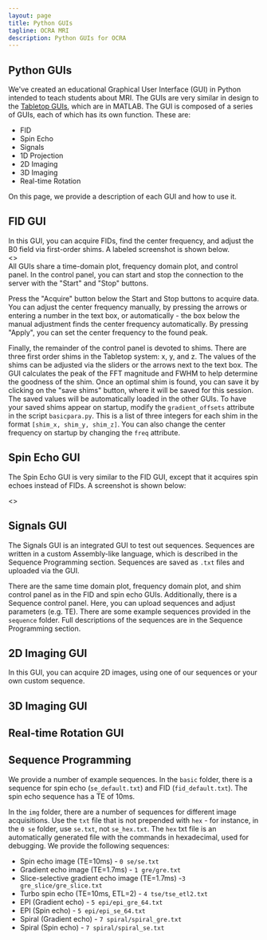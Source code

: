 ```yaml
---
layout: page
title: Python GUIs
tagline: OCRA MRI
description: Python GUIs for OCRA
---
```

## Python GUIs
We've created an educational Graphical User Interface (GUI) in Python intended to teach students about MRI. The GUIs are very similar in design to the [Tabletop GUIs](https://tabletop.martinos.org/index.php/Hardware:SourceCode), 
which are in MATLAB. The GUI is composed of a series of GUIs, each of which has its own function. These are:
* FID
* Spin Echo
* Signals
* 1D Projection
* 2D Imaging
* 3D Imaging
* Real-time Rotation

On this page, we provide a description of each GUI and how to use it.  
## FID GUI  
In this GUI, you can acquire FIDs, find the center frequency, and adjust the B0 field via first-order shims. A labeled screenshot is shown below.    
<>  
All GUIs share a time-domain plot, frequency domain plot, and control panel. In the control panel, you 
can start and stop the connection to the server with the "Start" and "Stop" buttons.  

Press the "Acquire" button below the Start and Stop buttons to acquire data. You can adjust the center frequency manually, 
by pressing the arrows or entering a number in the text box, or automatically - the box below the manual adjustment 
finds the center frequency automatically. By pressing "Apply", you can set the center frequency to the found peak. 

Finally, the remainder of the control panel is devoted to shims. There are three first order shims in the Tabletop system: x, y, and z.
The values of the shims can be adjusted via the sliders or the arrows next to the text box. The GUI calculates the peak of the FFT magnitude and 
FWHM to help determine the goodness of the shim. Once an optimal shim is found, you can save it by clicking on the "save shims" button, 
where it will be saved for this session. The saved values will be automatically loaded in the other GUIs. 
To have your saved shims appear on startup, modify the `gradient_offsets` attribute in the script `basicpara.py`. This is a list of three integers
for each shim in the format `[shim_x, shim_y, shim_z]`. You can also change the center frequency on startup by changing the `freq` attribute.

## Spin Echo GUI  
The Spin Echo GUI is very similar to the FID GUI, except that it acquires spin echoes instead of FIDs. A screenshot is shown below:  

<>  



## Signals GUI  
The Signals GUI is an integrated GUI to test out sequences. Sequences are written in a custom Assembly-like language, which is described in the 
Sequence Programming section. Sequences are saved as `.txt` files and uploaded via the GUI.  

There are the same time domain plot, frequency domain plot, and shim control panel as in the FID and spin echo GUIs. 
Additionally, there is a Sequence control panel. Here, you can upload sequences and adjust parameters (e.g. TE). 
There are some example sequences provided in the `sequence` folder. Full descriptions of the sequences are in the
Sequence Programming section.

## 2D Imaging GUI  
In this GUI, you can acquire 2D images, using one of our sequences or your own custom sequence.  

## 3D Imaging GUI  
## Real-time Rotation GUI  
## Sequence Programming  

We provide a number of example sequences. In the `basic` folder, there is a sequence for spin echo (`se_default.txt`) and FID (`fid_default.txt`). 
The spin echo sequence has a TE of 10ms.  

In the `img` folder, there are a number of sequences for different image acquisitions. Use the `txt` file 
that is not prepended with `hex` - for instance, in the `0 se` folder, use `se.txt`, not `se_hex.txt`. The `hex`
txt file is an automatically generated file with the commands in hexadecimal, used for debugging. We provide the following sequences:  
* Spin echo image (TE=10ms) - `0 se/se.txt`
* Gradient echo image (TE=1.7ms) - `1 gre/gre.txt`
* Slice-selective gradient echo image (TE=1.7ms) -`3 gre_slice/gre_slice.txt`
* Turbo spin echo (TE=10ms, ETL=2) - `4 tse/tse_etl2.txt`  
* EPI (Gradient echo) - `5 epi/epi_gre_64.txt`
* EPI (Spin echo) - `5 epi/epi_se_64.txt`
* Spiral (Gradient echo) - `7 spiral/spiral_gre.txt`
* Spiral (Spin echo) - `7 spiral/spiral_se.txt`


